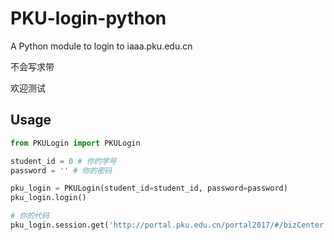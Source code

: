 # PKU-login-python

A Python module to login to iaaa.pku.edu.cn

不会写求带

欢迎测试

## Usage

```python
from PKULogin import PKULogin

student_id = 0 # 你的学号
password = '' # 你的密码

pku_login = PKULogin(student_id=student_id, password=password)
pku_login.login()

# 你的代码
pku_login.session.get('http://portal.pku.edu.cn/portal2017/#/bizCenter')

```
